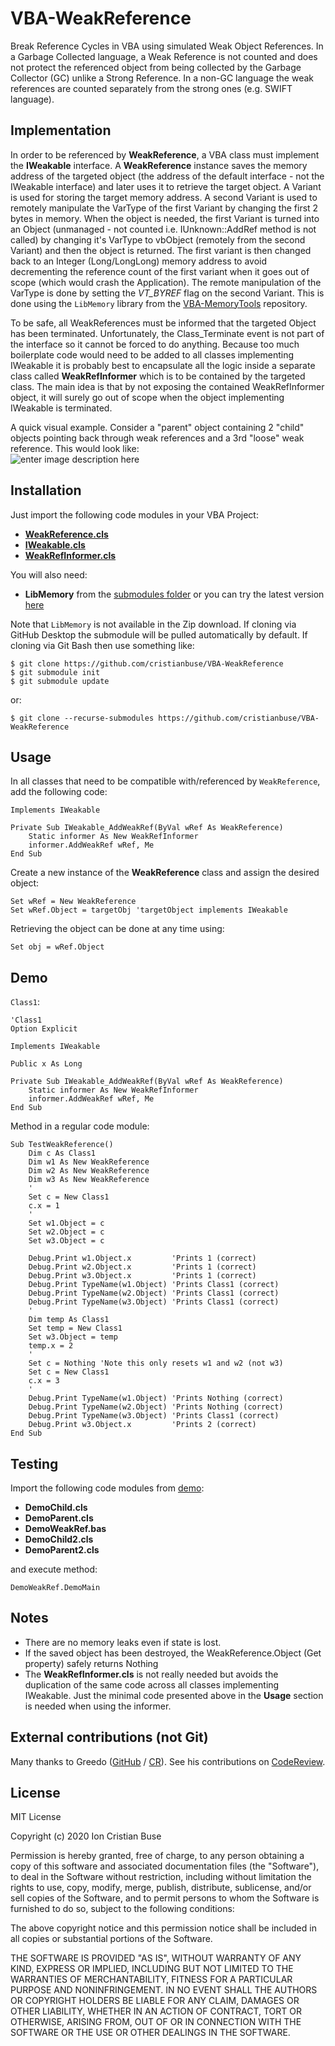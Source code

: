 # VBA-WeakReference
Break Reference Cycles in VBA using simulated Weak Object References. In a Garbage Collected language, a Weak Reference is not counted and does not protect the referenced object from being collected by the Garbage Collector (GC) unlike a Strong Reference. In a non-GC language the weak references are counted separately from the strong ones (e.g. SWIFT language).

## Implementation
In order to be referenced by **WeakReference**, a VBA class must implement the **IWeakable** interface. A **WeakReference** instance saves the memory address of the targeted object (the address of the default interface - not the IWeakable interface) and later uses it to retrieve the target object.
A Variant is used for storing the target memory address. A second Variant is used to remotely manipulate the VarType of the first Variant by changing the first 2 bytes in memory.
When the object is needed, the first Variant is turned into an Object (unmanaged - not counted i.e. IUnknown::AddRef method is not called) by changing it's VarType to vbObject (remotely from the second Variant) and then the object is returned. The first variant is then changed back to an Integer (Long/LongLong) memory address to avoid decrementing the reference count of the first variant when it goes out of scope (which would crash the Application). The remote manipulation of the VarType is done by setting the *VT_BYREF* flag on the second Variant. This is done using the ```LibMemory``` library from the [VBA-MemoryTools](https://github.com/cristianbuse/VBA-MemoryTools) repository.

To be safe, all WeakReferences must be informed that the targeted Object has been terminated. Unfortunately, the Class_Terminate event is not part of the interface so it cannot be forced to do anything. Because too much boilerplate code would need to be added to all classes implementing IWeakable it is probably best to encapsulate all the logic inside a separate class called **WeakRefInformer** which is to be contained by the targeted class. The main idea is that by not exposing the contained WeakRefInformer object, it will surely go out of scope when the object implementing IWeakable is terminated.

A quick visual example. Consider a "parent" object containing 2 "child" objects pointing back through weak references and a 3rd "loose" weak reference. This would look like:  
![enter image description here](https://i.stack.imgur.com/7VhWj.png)

## Installation
Just import the following code modules in your VBA Project:
* [**WeakReference.cls**](https://github.com/cristianbuse/VBA-WeakReference/blob/master/src/WeakReference.cls)
* [**IWeakable.cls**](https://github.com/cristianbuse/VBA-WeakReference/blob/master/src/IWeakable.cls)
* [**WeakRefInformer.cls**](https://github.com/cristianbuse/VBA-WeakReference/blob/master/src/WeakRefInformer.cls)

You will also need:
* **LibMemory** from the [submodules folder](https://github.com/cristianbuse/VBA-WeakReference/tree/master/submodules) or you can try the latest version [here](https://github.com/cristianbuse/VBA-MemoryTools/blob/master/src/LibMemory.bas)

Note that ```LibMemory``` is not available in the Zip download. If cloning via GitHub Desktop the submodule will be pulled automatically by default. If cloning via Git Bash then use something like:
```
$ git clone https://github.com/cristianbuse/VBA-WeakReference
$ git submodule init
$ git submodule update
```
or:
```
$ git clone --recurse-submodules https://github.com/cristianbuse/VBA-WeakReference
```

## Usage
In all classes that need to be compatible with/referenced by ```WeakReference```, add the following code:
```VBA
Implements IWeakable

Private Sub IWeakable_AddWeakRef(ByVal wRef As WeakReference)
    Static informer As New WeakRefInformer
    informer.AddWeakRef wRef, Me
End Sub
```
Create a new instance of the **WeakReference** class and assign the desired object:
```VBA
Set wRef = New WeakReference
Set wRef.Object = targetObj 'targetObject implements IWeakable
```

Retrieving the object can be done at any time using:
```vba
Set obj = wRef.Object
```

## Demo

```Class1```:
```VBA
'Class1
Option Explicit

Implements IWeakable

Public x As Long

Private Sub IWeakable_AddWeakRef(ByVal wRef As WeakReference)
    Static informer As New WeakRefInformer
    informer.AddWeakRef wRef, Me
End Sub
```
Method in a regular code module:
```VBA
Sub TestWeakReference()
    Dim c As Class1
    Dim w1 As New WeakReference
    Dim w2 As New WeakReference
    Dim w3 As New WeakReference
    '
    Set c = New Class1
    c.x = 1
    '
    Set w1.Object = c
    Set w2.Object = c
    Set w3.Object = c
    
    Debug.Print w1.Object.x         'Prints 1 (correct)
    Debug.Print w2.Object.x         'Prints 1 (correct)
    Debug.Print w3.Object.x         'Prints 1 (correct)
    Debug.Print TypeName(w1.Object) 'Prints Class1 (correct)
    Debug.Print TypeName(w2.Object) 'Prints Class1 (correct)
    Debug.Print TypeName(w3.Object) 'Prints Class1 (correct)
    '
    Dim temp As Class1
    Set temp = New Class1
    Set w3.Object = temp
    temp.x = 2
    '
    Set c = Nothing 'Note this only resets w1 and w2 (not w3)
    Set c = New Class1
    c.x = 3
    '
    Debug.Print TypeName(w1.Object) 'Prints Nothing (correct)
    Debug.Print TypeName(w2.Object) 'Prints Nothing (correct)
    Debug.Print TypeName(w3.Object) 'Prints Class1 (correct)
    Debug.Print w3.Object.x         'Prints 2 (correct)
End Sub
```

## Testing

Import the following code modules from [demo](https://github.com/cristianbuse/VBA-WeakReference/tree/master/src/Demo):
* **DemoChild.cls**
* **DemoParent.cls**
* **DemoWeakRef.bas**
* **DemoChild2.cls**
* **DemoParent2.cls**

and execute method:
```vba
DemoWeakRef.DemoMain
```

## Notes
* There are no memory leaks even if state is lost.
* If the saved object has been destroyed, the WeakReference.Object (Get property) safely  returns Nothing
* The **WeakRefInformer.cls** is not really needed but avoids the duplication of the same code across all classes implementing IWeakable. Just the minimal code presented above in the **Usage** section is needed when using the informer.

## External contributions (not Git)
Many thanks to Greedo ([GitHub](https://github.com/Greedquest) / [CR](https://codereview.stackexchange.com/users/146810/greedo)). See his contributions on [CodeReview](https://codereview.stackexchange.com/questions/245660/simulated-weakreference-class).

## License
MIT License

Copyright (c) 2020 Ion Cristian Buse

Permission is hereby granted, free of charge, to any person obtaining a copy of this software and associated documentation files (the "Software"), to deal in the Software without restriction, including without limitation the rights to use, copy, modify, merge, publish, distribute, sublicense, and/or sell copies of the Software, and to permit persons to whom the Software is furnished to do so, subject to the following conditions:

The above copyright notice and this permission notice shall be included in all copies or substantial portions of the Software.

THE SOFTWARE IS PROVIDED "AS IS", WITHOUT WARRANTY OF ANY KIND, EXPRESS OR IMPLIED, INCLUDING BUT NOT LIMITED TO THE WARRANTIES OF MERCHANTABILITY, FITNESS FOR A PARTICULAR PURPOSE AND NONINFRINGEMENT. IN NO EVENT SHALL THE AUTHORS OR COPYRIGHT HOLDERS BE LIABLE FOR ANY CLAIM, DAMAGES OR OTHER LIABILITY, WHETHER IN AN ACTION OF CONTRACT, TORT OR OTHERWISE, ARISING FROM, OUT OF OR IN CONNECTION WITH THE SOFTWARE OR THE USE OR OTHER DEALINGS IN THE SOFTWARE.

